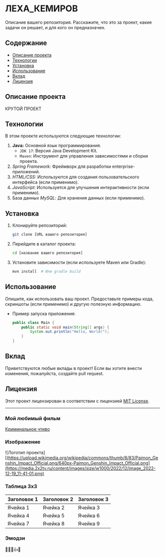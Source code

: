 # ЛЕХА_КЕМИРОВ

Описание вашего репозитория. Расскажите, что это за проект, какие задачи он решает, и для кого он предназначен.

## Содержание

*   [Описание проекта](#описание-проекта)
*   [Технологии](#технологии)
*   [Установка](#установка)
*   [Использование](#использование)
*   [Вклад](#вклад)
*   [Лицензия](#лицензия)

## Описание проекта

КРУТОЙ ПРОЕКТ

## Технологии

В этом проекте используются следующие технологии:

1.  **Java:** Основной язык программирования.
    *   `JDK 17`: Версия Java Development Kit.
    *   `Maven`: Инструмент для управления зависимостями и сборки проекта.
2.  *Spring Framework:* Фреймворк для разработки enterprise-приложений.
3.  *HTML/CSS:* Используются для создания пользовательского интерфейса (если применимо).
4.  *JavaScript:* Используется для улучшения интерактивности (если применимо).
5.  База данных *MySQL*: Для хранения данных (если применимо).

## Установка

1.  Клонируйте репозиторий:

    ```bash
    git clone [URL вашего репозитория]
    ```

2.  Перейдите в каталог проекта:

    ```bash
    cd [название вашего репозитория]
    ```

3.  Установите зависимости (если используете Maven или Gradle):

    ```bash
    mvn install  # Или gradle build
    ```

## Использование

Опишите, как использовать ваш проект. Предоставьте примеры кода, скриншоты (если применимо) и другую полезную информацию.

*   Пример запуска приложения:

    ```java
    public class Main {
        public static void main(String[] args) {
            System.out.println("Hello, World!");
        }
    }
    ```

## Вклад

Приветствуются любые вклады в проект! Если вы хотите внести изменения, пожалуйста, создайте pull request.

## Лицензия

Этот проект лицензирован в соответствии с лицензией [MIT License](https://opensource.org/licenses/MIT).

---

### Мой любимый фильм

[Криминальное чтиво](https://www.imdb.com/title/tt0110912/)

### Изображение

![Логотип проекта][(https://upload.wikimedia.org/wikipedia/commons/thumb/8/83/Paimon_Genshin_Impact_Official.png/640px-Paimon_Genshin_Impact_Official.png](https://media.2x2tv.ru/content/images/size/w1000/2022/12/image_2022-12-19_11-41-01.png)
### Таблица 3x3

| Заголовок 1 | Заголовок 2 | Заголовок 3 |
| ----------- | ----------- | ----------- |
| Ячейка 1    | Ячейка 2    | Ячейка 3    |
| Ячейка 4    | Ячейка 5    | Ячейка 6    |
| Ячейка 7    | Ячейка 8    | Ячейка 9    |

### Эмодзи

🎉🚀✨👍😊
